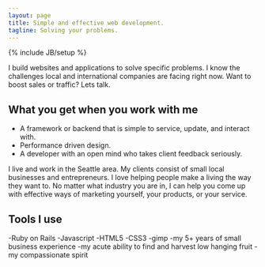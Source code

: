 ```yaml
---
layout: page
title: Simple and effective web development.
tagline: Solving your problems.
---
```

{% include JB/setup %}

I build websites and applications to solve specific problems. I know the challenges local and international companies are facing right now. Want to boost sales or traffic? Lets talk.

## What you get when you work with me
<ul>
<li>A framework or backend that is simple to service, update, and interact with.</li>
<li>Performance driven design.</li>
<li>A developer with an open mind who takes client feedback seriously.</li>
</ul>

I live and work in the Seattle area. My clients consist of small local businesses and entrepreneurs. I love helping people make a living the way they want to. No matter what industry you are in, I can help you come up with effective ways of marketing yourself, your products, or your service.

## Tools I use
-Ruby on Rails
-Javascript
-HTML5
-CSS3
-gimp
-my 5+ years of small business experience
-my acute ability to find and harvest low hanging fruit 
-my compassionate spirit
